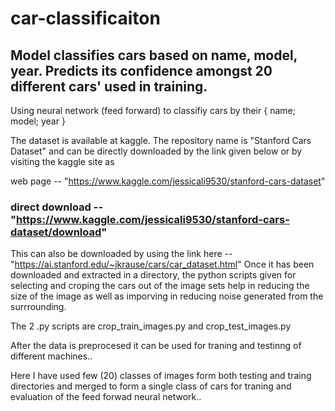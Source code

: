 # car-classificaiton
## Model classifies cars based on name, model, year. Predicts its confidence amongst 20 different cars' used in training. 

Using neural network (feed forward) to classifiy cars by their { name; model; year }

The dataset is available at kaggle. The repository name is "Stanford Cars Dataset" and can be directly downloaded by the link given below or by visiting the kaggle site as

web page -- "https://www.kaggle.com/jessicali9530/stanford-cars-dataset"

### direct download -- "https://www.kaggle.com/jessicali9530/stanford-cars-dataset/download"

This can also be downloaded by using the link here -- "https://ai.stanford.edu/~jkrause/cars/car_dataset.html" Once it has been downloaded and extracted in a directory, the python scripts given for selecting and croping the cars out of the image sets help in reducing the size of the image as well as imporving in reducing noise generated from the surrrounding.

The 2 .py scripts are crop_train_images.py and crop_test_images.py

After the data is preprocesed it can be used for traning and testinng of different machines..

Here I have used few (20) classes of images form both testing and traing directories and merged to form a single class of cars for traning and evaluation of the feed forwad neural network..
